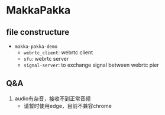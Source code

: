 # MakkaPakka



## file constructure

- `makka-pakka-demo`
	- `webrtc_client`: webrtc client
	- `sfu`: webrtc server
	- `signal-server`: to exchange signal between webrtc pier


## Q&A

1. audio有杂音，接收不到正常音频
	- 请暂时使用edge，目前不兼容chrome
